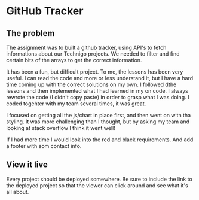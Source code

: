 # GitHub Tracker

## The problem

The assignment was to built a github tracker, using API's to fetch informations about our Technigo projects. We needed to filter and find certain bits of the arrays to get the correct information. 

It has been a fun, but difficult project. To me, the lessons has been very useful. I can read the code and more or less understand it, but I have a hard time coming up with the correct solutions on my own. 
I followed dthe lessons and then implemented what I had learned in my on code. I always rewrote the code (I didn't copy paste) in order to grasp what I was doing. 
I coded togehter with my team several times, it was great.

I focused on getting all the js/chart in place first, and then went on with tha styling. It was more challenging than I thought, but by asking my team and looking at stack overflow I think it went well!

If I had more time I would look into the red and black requirements. And add a footer with som contact info. 

## View it live

Every project should be deployed somewhere. Be sure to include the link to the deployed project so that the viewer can click around and see what it's all about.
